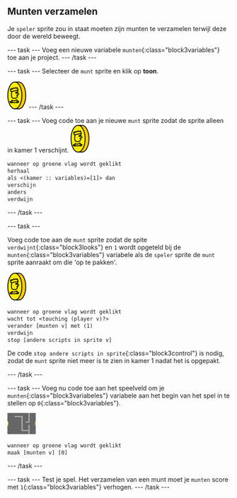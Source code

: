 ## Munten verzamelen

Je `speler` sprite zou in staat moeten zijn munten te verzamelen terwijl deze door de wereld beweegt.

\--- task \--- Voeg een nieuwe variabele `munten`{:class="block3variables"} toe aan je project. \--- /task \---

\--- task \--- Selecteer de `munt` sprite en klik op **toon**.

![screenshot](images/coin.png) \--- /task \---

\--- task \--- Voeg code toe aan je nieuwe `munt` sprite zodat de sprite alleen in kamer 1 verschijnt. ![screenshot](images/coin.png)

```blocks3
wanneer op groene vlag wordt geklikt
herhaal
als <(kamer :: variables)=[1]> dan
verschijn
anders
verdwijn
```

\--- /task \---

\--- task \---

Voeg code toe aan de `munt` sprite zodat de spite `verdwijnt`{:class="block3looks"} en `1` wordt opgeteld bij de `munten`{:class="block3variables"} variabele als de `speler` sprite de `munt` sprite aanraakt om die 'op te pakken'.

![munt](images/coin.png)

```blocks3
wanneer op groene vlag wordt geklikt
wacht tot <touching (player v)?>
verander [munten v] met (1)
verdwijn
stop [andere scripts in sprite v]
```

De code `stop andere scripts in sprite`{:class="block3control"} is nodig, zodat de `munt` sprite niet meer is te zien in kamer 1 nadat het is opgepakt.

\--- /task \---

\--- task \--- Voeg nu code toe aan het speelveld om je `munten`{:class="block3variabeles"} variabele aan het begin van het spel in te stellen op `0`{:class="block3variables"}.

![speelveld](images/stage.png)

```blocks3
wanneer op groene vlag wordt geklikt
maak [munten v] [0]
```

\--- /task \---

\--- task \--- Test je spel. Het verzamelen van een munt moet je `munten` score met `1`{:class="block3variables"} verhogen. \--- /task \---